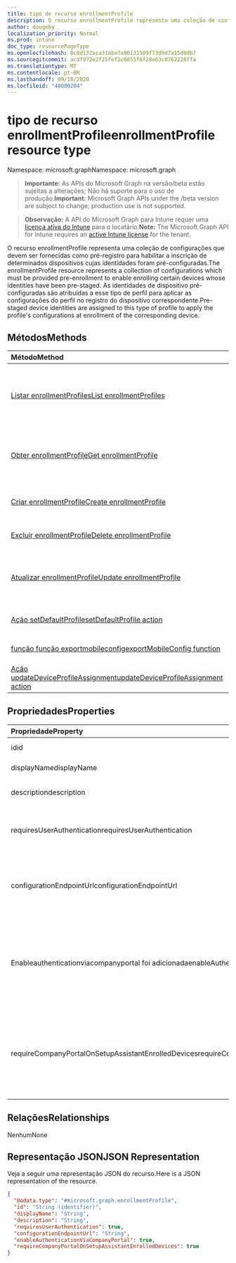```yaml
---
title: tipo de recurso enrollmentProfile
description: O recurso enrollmentProfile representa uma coleção de configurações que devem ser fornecidas como pré-registro para habilitar a inscrição de determinados dispositivos cujas identidades foram pré-configuradas. As identidades de dispositivo pré-configuradas são atribuídas a esse tipo de perfil para aplicar as configurações do perfil no registro do dispositivo correspondente.
author: dougeby
localization_priority: Normal
ms.prod: intune
doc_type: resourcePageType
ms.openlocfilehash: 8c8d132aca31abe7e90131509f73d9d7a15d0db7
ms.sourcegitcommit: acdf972e2f25fef2c6855f6f28a63c0762228ffa
ms.translationtype: MT
ms.contentlocale: pt-BR
ms.lasthandoff: 09/18/2020
ms.locfileid: "48080204"
---
```

# <a name="enrollmentprofile-resource-type"></a><span data-ttu-id="df45c-104">tipo de recurso enrollmentProfile</span><span class="sxs-lookup"><span data-stu-id="df45c-104">enrollmentProfile resource type</span></span>

<span data-ttu-id="df45c-105">Namespace: microsoft.graph</span><span class="sxs-lookup"><span data-stu-id="df45c-105">Namespace: microsoft.graph</span></span>

> <span data-ttu-id="df45c-106">**Importante:** As APIs do Microsoft Graph na versão/beta estão sujeitas a alterações; Não há suporte para o uso de produção.</span><span class="sxs-lookup"><span data-stu-id="df45c-106">**Important:** Microsoft Graph APIs under the /beta version are subject to change; production use is not supported.</span></span>

> <span data-ttu-id="df45c-107">**Observação:** A API do Microsoft Graph para Intune requer uma [licença ativa do Intune](https://go.microsoft.com/fwlink/?linkid=839381) para o locatário.</span><span class="sxs-lookup"><span data-stu-id="df45c-107">**Note:** The Microsoft Graph API for Intune requires an [active Intune license](https://go.microsoft.com/fwlink/?linkid=839381) for the tenant.</span></span>

<span data-ttu-id="df45c-108">O recurso enrollmentProfile representa uma coleção de configurações que devem ser fornecidas como pré-registro para habilitar a inscrição de determinados dispositivos cujas identidades foram pré-configuradas.</span><span class="sxs-lookup"><span data-stu-id="df45c-108">The enrollmentProfile resource represents a collection of configurations which must be provided pre-enrollment to enable enrolling certain devices whose identities have been pre-staged.</span></span> <span data-ttu-id="df45c-109">As identidades de dispositivo pré-configuradas são atribuídas a esse tipo de perfil para aplicar as configurações do perfil no registro do dispositivo correspondente.</span><span class="sxs-lookup"><span data-stu-id="df45c-109">Pre-staged device identities are assigned to this type of profile to apply the profile's configurations at enrollment of the corresponding device.</span></span>

## <a name="methods"></a><span data-ttu-id="df45c-110">Métodos</span><span class="sxs-lookup"><span data-stu-id="df45c-110">Methods</span></span>
|<span data-ttu-id="df45c-111">Método</span><span class="sxs-lookup"><span data-stu-id="df45c-111">Method</span></span>|<span data-ttu-id="df45c-112">Tipo de retorno</span><span class="sxs-lookup"><span data-stu-id="df45c-112">Return Type</span></span>|<span data-ttu-id="df45c-113">Descrição</span><span class="sxs-lookup"><span data-stu-id="df45c-113">Description</span></span>|
|:---|:---|:---|
|[<span data-ttu-id="df45c-114">Listar enrollmentProfiles</span><span class="sxs-lookup"><span data-stu-id="df45c-114">List enrollmentProfiles</span></span>](../api/intune-enrollment-enrollmentprofile-list.md)|<span data-ttu-id="df45c-115">coleção [enrollmentProfile](../resources/intune-enrollment-enrollmentprofile.md)</span><span class="sxs-lookup"><span data-stu-id="df45c-115">[enrollmentProfile](../resources/intune-enrollment-enrollmentprofile.md) collection</span></span>|<span data-ttu-id="df45c-116">Listar Propriedades e relações dos objetos [enrollmentProfile](../resources/intune-enrollment-enrollmentprofile.md) .</span><span class="sxs-lookup"><span data-stu-id="df45c-116">List properties and relationships of the [enrollmentProfile](../resources/intune-enrollment-enrollmentprofile.md) objects.</span></span>|
|[<span data-ttu-id="df45c-117">Obter enrollmentProfile</span><span class="sxs-lookup"><span data-stu-id="df45c-117">Get enrollmentProfile</span></span>](../api/intune-enrollment-enrollmentprofile-get.md)|[<span data-ttu-id="df45c-118">enrollmentProfile</span><span class="sxs-lookup"><span data-stu-id="df45c-118">enrollmentProfile</span></span>](../resources/intune-enrollment-enrollmentprofile.md)|<span data-ttu-id="df45c-119">Leia as propriedades e as relações do objeto [enrollmentProfile](../resources/intune-enrollment-enrollmentprofile.md) .</span><span class="sxs-lookup"><span data-stu-id="df45c-119">Read properties and relationships of the [enrollmentProfile](../resources/intune-enrollment-enrollmentprofile.md) object.</span></span>|
|[<span data-ttu-id="df45c-120">Criar enrollmentProfile</span><span class="sxs-lookup"><span data-stu-id="df45c-120">Create enrollmentProfile</span></span>](../api/intune-enrollment-enrollmentprofile-create.md)|[<span data-ttu-id="df45c-121">enrollmentProfile</span><span class="sxs-lookup"><span data-stu-id="df45c-121">enrollmentProfile</span></span>](../resources/intune-enrollment-enrollmentprofile.md)|<span data-ttu-id="df45c-122">Criar um novo objeto [enrollmentProfile](../resources/intune-enrollment-enrollmentprofile.md) .</span><span class="sxs-lookup"><span data-stu-id="df45c-122">Create a new [enrollmentProfile](../resources/intune-enrollment-enrollmentprofile.md) object.</span></span>|
|[<span data-ttu-id="df45c-123">Excluir enrollmentProfile</span><span class="sxs-lookup"><span data-stu-id="df45c-123">Delete enrollmentProfile</span></span>](../api/intune-enrollment-enrollmentprofile-delete.md)|<span data-ttu-id="df45c-124">Nenhum</span><span class="sxs-lookup"><span data-stu-id="df45c-124">None</span></span>|<span data-ttu-id="df45c-125">Exclui [enrollmentProfile](../resources/intune-enrollment-enrollmentprofile.md).</span><span class="sxs-lookup"><span data-stu-id="df45c-125">Deletes a [enrollmentProfile](../resources/intune-enrollment-enrollmentprofile.md).</span></span>|
|[<span data-ttu-id="df45c-126">Atualizar enrollmentProfile</span><span class="sxs-lookup"><span data-stu-id="df45c-126">Update enrollmentProfile</span></span>](../api/intune-enrollment-enrollmentprofile-update.md)|[<span data-ttu-id="df45c-127">enrollmentProfile</span><span class="sxs-lookup"><span data-stu-id="df45c-127">enrollmentProfile</span></span>](../resources/intune-enrollment-enrollmentprofile.md)|<span data-ttu-id="df45c-128">Atualiza as propriedades de um objeto [enrollmentProfile](../resources/intune-enrollment-enrollmentprofile.md) .</span><span class="sxs-lookup"><span data-stu-id="df45c-128">Update the properties of a [enrollmentProfile](../resources/intune-enrollment-enrollmentprofile.md) object.</span></span>|
|[<span data-ttu-id="df45c-129">Ação setDefaultProfile</span><span class="sxs-lookup"><span data-stu-id="df45c-129">setDefaultProfile action</span></span>](../api/intune-enrollment-enrollmentprofile-setdefaultprofile.md)|<span data-ttu-id="df45c-130">Nenhuma</span><span class="sxs-lookup"><span data-stu-id="df45c-130">None</span></span>|<span data-ttu-id="df45c-131">Ainda não documentado</span><span class="sxs-lookup"><span data-stu-id="df45c-131">Not yet documented</span></span>|
|[<span data-ttu-id="df45c-132">função função exportmobileconfig</span><span class="sxs-lookup"><span data-stu-id="df45c-132">exportMobileConfig function</span></span>](../api/intune-enrollment-enrollmentprofile-exportmobileconfig.md)|<span data-ttu-id="df45c-133">Cadeia de caracteres</span><span class="sxs-lookup"><span data-stu-id="df45c-133">String</span></span>|<span data-ttu-id="df45c-134">Exporta a configuração móvel</span><span class="sxs-lookup"><span data-stu-id="df45c-134">Exports the mobile configuration</span></span>|
|[<span data-ttu-id="df45c-135">Ação updateDeviceProfileAssignment</span><span class="sxs-lookup"><span data-stu-id="df45c-135">updateDeviceProfileAssignment action</span></span>](../api/intune-enrollment-enrollmentprofile-updatedeviceprofileassignment.md)|<span data-ttu-id="df45c-136">Nenhuma</span><span class="sxs-lookup"><span data-stu-id="df45c-136">None</span></span>|<span data-ttu-id="df45c-137">Ainda não documentado</span><span class="sxs-lookup"><span data-stu-id="df45c-137">Not yet documented</span></span>|

## <a name="properties"></a><span data-ttu-id="df45c-138">Propriedades</span><span class="sxs-lookup"><span data-stu-id="df45c-138">Properties</span></span>
|<span data-ttu-id="df45c-139">Propriedade</span><span class="sxs-lookup"><span data-stu-id="df45c-139">Property</span></span>|<span data-ttu-id="df45c-140">Tipo</span><span class="sxs-lookup"><span data-stu-id="df45c-140">Type</span></span>|<span data-ttu-id="df45c-141">Descrição</span><span class="sxs-lookup"><span data-stu-id="df45c-141">Description</span></span>|
|:---|:---|:---|
|<span data-ttu-id="df45c-142">id</span><span class="sxs-lookup"><span data-stu-id="df45c-142">id</span></span>|<span data-ttu-id="df45c-143">Cadeia de caracteres</span><span class="sxs-lookup"><span data-stu-id="df45c-143">String</span></span>|<span data-ttu-id="df45c-144">O GUID do objeto.</span><span class="sxs-lookup"><span data-stu-id="df45c-144">The GUID for the object</span></span>|
|<span data-ttu-id="df45c-145">displayName</span><span class="sxs-lookup"><span data-stu-id="df45c-145">displayName</span></span>|<span data-ttu-id="df45c-146">Cadeia de caracteres</span><span class="sxs-lookup"><span data-stu-id="df45c-146">String</span></span>|<span data-ttu-id="df45c-147">Nome do perfil</span><span class="sxs-lookup"><span data-stu-id="df45c-147">Name of the profile</span></span>|
|<span data-ttu-id="df45c-148">description</span><span class="sxs-lookup"><span data-stu-id="df45c-148">description</span></span>|<span data-ttu-id="df45c-149">String</span><span class="sxs-lookup"><span data-stu-id="df45c-149">String</span></span>|<span data-ttu-id="df45c-150">Descrição do perfil</span><span class="sxs-lookup"><span data-stu-id="df45c-150">Description of the profile</span></span>|
|<span data-ttu-id="df45c-151">requiresUserAuthentication</span><span class="sxs-lookup"><span data-stu-id="df45c-151">requiresUserAuthentication</span></span>|<span data-ttu-id="df45c-152">Booliano</span><span class="sxs-lookup"><span data-stu-id="df45c-152">Boolean</span></span>|<span data-ttu-id="df45c-153">Indica se o perfil requer autenticação do usuário</span><span class="sxs-lookup"><span data-stu-id="df45c-153">Indicates if the profile requires user authentication</span></span>|
|<span data-ttu-id="df45c-154">configurationEndpointUrl</span><span class="sxs-lookup"><span data-stu-id="df45c-154">configurationEndpointUrl</span></span>|<span data-ttu-id="df45c-155">Cadeia de caracteres</span><span class="sxs-lookup"><span data-stu-id="df45c-155">String</span></span>|<span data-ttu-id="df45c-156">URL de ponto de extremidade de configuração a ser usada para registro</span><span class="sxs-lookup"><span data-stu-id="df45c-156">Configuration endpoint url to use for Enrollment</span></span>|
|<span data-ttu-id="df45c-157">Enableauthenticationviacompanyportal foi adicionada</span><span class="sxs-lookup"><span data-stu-id="df45c-157">enableAuthenticationViaCompanyPortal</span></span>|<span data-ttu-id="df45c-158">Booliano</span><span class="sxs-lookup"><span data-stu-id="df45c-158">Boolean</span></span>|<span data-ttu-id="df45c-159">Indica a autenticação com o assistente de configuração da Apple em vez do portal da empresa.</span><span class="sxs-lookup"><span data-stu-id="df45c-159">Indicates to authenticate with Apple Setup Assistant instead of Company Portal.</span></span>|
|<span data-ttu-id="df45c-160">requireCompanyPortalOnSetupAssistantEnrolledDevices</span><span class="sxs-lookup"><span data-stu-id="df45c-160">requireCompanyPortalOnSetupAssistantEnrolledDevices</span></span>|<span data-ttu-id="df45c-161">Booliano</span><span class="sxs-lookup"><span data-stu-id="df45c-161">Boolean</span></span>|<span data-ttu-id="df45c-162">Indica que o portal da empresa é necessário no assistente de configuração dispositivos registrados</span><span class="sxs-lookup"><span data-stu-id="df45c-162">Indicates that Company Portal is required on setup assistant enrolled devices</span></span>|

## <a name="relationships"></a><span data-ttu-id="df45c-163">Relações</span><span class="sxs-lookup"><span data-stu-id="df45c-163">Relationships</span></span>
<span data-ttu-id="df45c-164">Nenhum</span><span class="sxs-lookup"><span data-stu-id="df45c-164">None</span></span>

## <a name="json-representation"></a><span data-ttu-id="df45c-165">Representação JSON</span><span class="sxs-lookup"><span data-stu-id="df45c-165">JSON Representation</span></span>
<span data-ttu-id="df45c-166">Veja a seguir uma representação JSON do recurso.</span><span class="sxs-lookup"><span data-stu-id="df45c-166">Here is a JSON representation of the resource.</span></span>
<!-- {
  "blockType": "resource",
  "keyProperty": "id",
  "@odata.type": "microsoft.graph.enrollmentProfile"
}
-->
``` json
{
  "@odata.type": "#microsoft.graph.enrollmentProfile",
  "id": "String (identifier)",
  "displayName": "String",
  "description": "String",
  "requiresUserAuthentication": true,
  "configurationEndpointUrl": "String",
  "enableAuthenticationViaCompanyPortal": true,
  "requireCompanyPortalOnSetupAssistantEnrolledDevices": true
}
```






